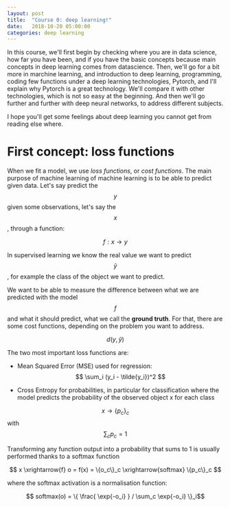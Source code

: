 ```yaml
---
layout: post
title:  "Course 0: deep learning!"
date:   2018-10-20 05:00:00
categories: deep learning
---
```


In this course, we'll first begin by checking where you are in data science, how far you have been, and if you have the basic concepts because main concepts in deep learning comes from datascience. Then, we'll go for a bit more in marchine learning, and introduction to deep learning, programming, coding few functions under a deep learning technologies, Pytorch, and I'll explain why Pytorch is a great technology. We'll compare it with other technologies, which is not so easy at the beginning. And then we'll go further and further with deep neural networks, to address different subjects.

I hope you'll get some feelings about deep learning you cannot get from reading else where.

# First concept: loss functions

When we fit a model, we use *loss functions*, or *cost functions*. The main purpose of machine learning of machine learning is to be able to predict given data. Let's say predict the $$y$$ given some observations, let's say the $$x$$, through a function:

$$ f : x \rightarrow y $$

In supervised learning we know the real value we want to predict $$\tilde{y}$$, for example the class of the object we want to predict.

We want to be able to measure the difference between what we are predicted with the model $$f$$ and what it should predict, what we call the **ground truth**. For that, there are some cost functions, depending on the problem you want to address.

$$d(y, \tilde{y}) $$

The two most important loss functions are:

- Mean Squared Error (MSE) used for regression: $$ \sum_i (y_i - \tilde{y_i})^2 $$

- Cross Entropy for probabilities, in particular for classification where the model predicts the probability of the observed object x for each class

$$ x \rightarrow \{p_c\}_c $$ with $$ \sum_c p_c = 1 $$

Transforming any function output into a probability that sums to 1 is usually performed thanks to a softmax function

$$ x \xrightarrow{f} o = f(x) = \{o_c\}_c \xrightarrow{softmax} \{p_c\}_c $$

where the softmax activation is a normalisation function:

$$ softmax(o) = \{ \frac{ \exp{-o_i} } / \sum_c \exp{-o_i}  \}_i$$
